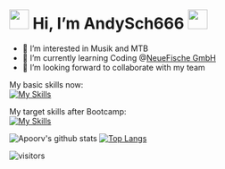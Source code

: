 #  <img src="https://github.com/TheDudeThatCode/TheDudeThatCode/blob/master/Assets/Hi.gif" width="35" /> Hi, I’m AndySch666  <img src="https://github.com/TheDudeThatCode/TheDudeThatCode/blob/master/Assets/Hi.gif" width="35" />

- 👀 I’m interested in Musik and MTB 
- 🌱 I’m currently learning Coding @[NeueFische GmbH](https://www.neuefische.de)
- 💞️ I’m looking forward to collaborate with my team

My basic skills now:<br>
[![My Skills](https://skills.thijs.gg/icons?i=java,js,unity,css,html)](https://skills.thijs.gg)

My target skills after Bootcamp:<br>
[![My Skills](https://skills.thijs.gg/icons?i=html,mongodb,figma,js,css,react,ts)](https://skills.thijs.gg)

![Apoorv's github stats](https://github-readme-stats.vercel.app/api?username=AndySch666&show_icons=true&title_color=ffc857&icon_color=8ac926&text_color=daf7dc&bg_color=151515&hide=issues&count_private=true&include_all_commits=true)
[![Top Langs](https://github-readme-stats.vercel.app/api/top-langs/?username=AndySch666&layout=compact&theme=codeSTACKr)](https://github.com/anuraghazra/github-readme-stats)

![visitors](https://visitor-badge-reloaded.herokuapp.com/badge?page_id=AndySch666.AndySch666&color=00cf00)


<!---
AndySch666/AndySch666 is a ✨ special ✨ repository because its `README.md` (this file) appears on your GitHub profile.
You can click the Preview link to take a look at your changes.
--->
